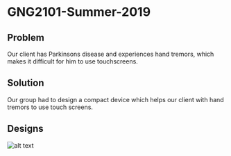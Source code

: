 # GNG2101-Summer-2019 

## Problem
Our client has Parkinsons disease and experiences hand tremors, which makes it difficult for him to use 
touchscreens. 

## Solution
Our group had to design a compact device which helps our client with hand tremors to use touch screens. 

## Designs

![alt text](https://https://raw.github.com/Joydeepgill/GNG2101-Summer-2019/blob/master/images/image5.jpg)
